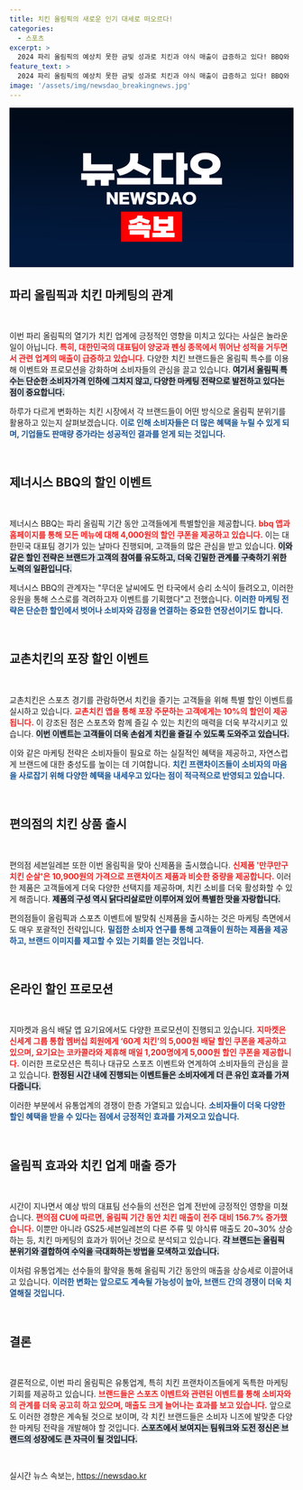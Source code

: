```yaml
---
title: 치킨 올림픽의 새로운 인기 대세로 떠오르다!
categories:
  - 스포츠
excerpt: >
  2024 파리 올림픽의 예상치 못한 금빛 성과로 치킨과 야식 매출이 급증하고 있다! BBQ와 교촌치킨 등 대형 프랜차이즈가 할인 이벤트를 펼치며 고객의 주목을 끌고 있다.
feature_text: >
  2024 파리 올림픽의 예상치 못한 금빛 성과로 치킨과 야식 매출이 급증하고 있다! BBQ와 교촌치킨 등 대형 프랜차이즈가 할인 이벤트를 펼치며 고객의 주목을 끌고 있다.
image: '/assets/img/newsdao_breakingnews.jpg'
---
```


<p><img src="/assets/img/newsdao_breakingnews.jpg" alt="cryptoinkorea 속보" /></p>

<h2 data-ke-size="size26">파리 올림픽과 치킨 마케팅의 관계</h2>

<p data-ke-size="size16">&nbsp;</p>

<p>이번 파리 올림픽의 열기가 치킨 업계에 긍정적인 영향을 미치고 있다는 사실은 놀라운 일이 아닙니다. <b><span style="color: #ee2323;">특히, 대한민국의 대표팀이 양궁과 펜싱 종목에서 뛰어난 성적을 거두면서 관련 업계의 매출이 급증하고 있습니다.</span></b> 다양한 치킨 브랜드들은 올림픽 특수를 이용해 이벤트와 프로모션을 강화하며 소비자들의 관심을 끌고 있습니다. <b><span style="background-color: #21538527;">여기서 올림픽 특수는 단순한 소비자가격 인하에 그치지 않고, 다양한 마케팅 전략으로 발전하고 있다는 점이 중요합니다.</span></b> </p>

<p>하루가 다르게 변화하는 치킨 시장에서 각 브랜드들이 어떤 방식으로 올림픽 분위기를 활용하고 있는지 살펴보겠습니다. <b><span style="color: #1a5490;">이로 인해 소비자들은 더 많은 혜택을 누릴 수 있게 되며, 기업들도 판매량 증가라는 성공적인 결과를 얻게 되는 것입니다.</span></b></p>

<p data-ke-size="size16">&nbsp;</p>

<h2 data-ke-size="size26">제너시스 BBQ의 할인 이벤트</h2>

<p data-ke-size="size16">&nbsp;</p>

<p>제너시스 BBQ는 파리 올림픽 기간 동안 고객들에게 특별할인을 제공합니다. <b><span style="color: #ee2323;">bbq 앱과 홈페이지를 통해 모든 메뉴에 대해 4,000원의 할인 쿠폰을 제공하고 있습니다.</span></b> 이는 대한민국 대표팀 경기가 있는 날마다 진행되며, 고객들의 많은 관심을 받고 있습니다. <b><span style="background-color: #21538527;">이와 같은 할인 전략은 브랜드가 고객의 참여를 유도하고, 더욱 긴밀한 관계를 구축하기 위한 노력의 일환입니다.</span></b> </p>

<p>제너시스 BBQ의 관계자는 "무더운 날씨에도 먼 타국에서 승리 소식이 들려오고, 이러한 응원을 통해 스스로를 격려하고자 이벤트를 기획했다"고 전했습니다. <b><span style="color: #1a5490;">이러한 마케팅 전략은 단순한 할인에서 벗어나 소비자와 감정을 연결하는 중요한 연장선이기도 합니다.</span></b></p>

<p data-ke-size="size16">&nbsp;</p>

<h2 data-ke-size="size26">교촌치킨의 포장 할인 이벤트</h2>

<p data-ke-size="size16">&nbsp;</p>

<p>교촌치킨은 스포츠 경기를 관람하면서 치킨을 즐기는 고객들을 위해 특별 할인 이벤트를 실시하고 있습니다. <b><span style="color: #ee2323;">교촌치킨 앱을 통해 포장 주문하는 고객에게는 10%의 할인이 제공됩니다.</span></b> 이 강조된 점은 스포츠와 함께 즐길 수 있는 치킨의 매력을 더욱 부각시키고 있습니다. <b><span style="background-color: #21538527;">이번 이벤트는 고객들이 더욱 손쉽게 치킨을 즐길 수 있도록 도와주고 있습니다.</span></b> </p>

<p>이와 같은 마케팅 전략은 소비자들이 필요로 하는 실질적인 혜택을 제공하고, 자연스럽게 브랜드에 대한 충성도를 높이는 데 기여합니다. <b><span style="color: #1a5490;">치킨 프랜차이즈들이 소비자의 마음을 사로잡기 위해 다양한 혜택을 내세우고 있다는 점이 적극적으로 반영되고 있습니다.</span></b></p>

<p data-ke-size="size16">&nbsp;</p>

<h2 data-ke-size="size26">편의점의 치킨 상품 출시</h2>

<p data-ke-size="size16">&nbsp;</p>

<p>편의점 세븐일레븐 또한 이번 올림픽을 맞아 신제품을 출시했습니다. <b><span style="color: #ee2323;">신제품 '만쿠만구 치킨 순살'은 10,900원의 가격으로 프랜차이즈 제품과 비슷한 중량을 제공합니다.</span></b> 이러한 제품은 고객들에게 더욱 다양한 선택지를 제공하며, 치킨 소비를 더욱 활성화할 수 있게 해줍니다. <b><span style="background-color: #21538527;">제품의 구성 역시 닭다리살로만 이루어져 있어 특별한 맛을 자랑합니다.</span></b> </p>

<p>편의점들이 올림픽과 스포츠 이벤트에 발맞춰 신제품을 출시하는 것은 마케팅 측면에서도 매우 포괄적인 전략입니다. <b><span style="color: #1a5490;">밀접한 소비자 연구를 통해 고객들이 원하는 제품을 제공하고, 브랜드 이미지를 제고할 수 있는 기회를 얻는 것입니다.</span></b></p>

<p data-ke-size="size16">&nbsp;</p>

<h2 data-ke-size="size26">온라인 할인 프로모션</h2>

<p data-ke-size="size16">&nbsp;</p>

<p>지마켓과 음식 배달 앱 요기요에서도 다양한 프로모션이 진행되고 있습니다. <b><span style="color: #ee2323;">지마켓은 신세계 그룹 통합 멤버십 회원에게 ‘60계 치킨’의 5,000원 배달 할인 쿠폰을 제공하고 있으며, 요기요는 코카콜라와 제휴해 매일 1,200명에게 5,000원 할인 쿠폰을 제공합니다.</span></b> 이러한 프로모션은 특히나 대규모 스포츠 이벤트와 연계하여 소비자들의 관심을 끌고 있습니다. <b><span style="background-color: #21538527;">한정된 시간 내에 진행되는 이벤트들은 소비자에게 더 큰 유인 효과를 가져다줍니다.</span></b> </p>

<p>이러한 부분에서 유통업계의 경쟁이 한층 가열되고 있습니다. <b><span style="color: #1a5490;">소비자들이 더욱 다양한 할인 혜택을 받을 수 있다는 점에서 긍정적인 효과를 가져오고 있습니다.</span></b></p>

<p data-ke-size="size16">&nbsp;</p>

<h2 data-ke-size="size26">올림픽 효과와 치킨 업계 매출 증가</h2>

<p data-ke-size="size16">&nbsp;</p>

<p>시간이 지나면서 예상 밖의 대표팀 선수들의 선전은 업계 전반에 긍정적인 영향을 미쳤습니다. <b><span style="color: #ee2323;">편의점 CU에 따르면, 올림픽 기간 동안 치킨 매출이 전주 대비 156.7% 증가했습니다.</span></b> 이뿐만 아니라 GS25·세븐일레븐의 다른 주류 및 야식류 매출도 20~30% 상승하는 등, 치킨 마케팅의 효과가 뛰어난 것으로 분석되고 있습니다. <b><span style="background-color: #21538527;">각 브랜드는 올림픽 분위기와 결합하여 수익을 극대화하는 방법을 모색하고 있습니다.</span></b> </p>

<p>이처럼 유통업계는 선수들의 활약을 통해 올림픽 기간 동안의 매출을 상승세로 이끌어내고 있습니다. <b><span style="color: #1a5490;">이러한 변화는 앞으로도 계속될 가능성이 높아, 브랜드 간의 경쟁이 더욱 치열해질 것입니다.</span></b></p>

<p data-ke-size="size16">&nbsp;</p>

<h2 data-ke-size="size26">결론</h2>

<p data-ke-size="size16">&nbsp;</p>

<p>결론적으로, 이번 파리 올림픽은 유통업계, 특히 치킨 프랜차이즈들에게 독특한 마케팅 기회를 제공하고 있습니다. <b><span style="color: #ee2323;">브랜드들은 스포츠 이벤트와 관련된 이벤트를 통해 소비자와의 관계를 더욱 공고히 하고 있으며, 매출도 크게 늘어나는 효과를 보고 있습니다.</span></b> 앞으로도 이러한 경향은 계속될 것으로 보이며, 각 치킨 브랜드들은 소비자 니즈에 발맞춘 다양한 마케팅 전략을 개발해야 할 것입니다. <b><span style="background-color: #21538527;">스포츠에서 보여지는 팀워크와 도전 정신은 브랜드의 성장에도 큰 자극이 될 것입니다.</span></b> </p>

<p data-ke-size="size16">&nbsp;</p>
실시간 뉴스 속보는, <a href="https://newsdao.kr" rel="dofollow">https://newsdao.kr</a>



